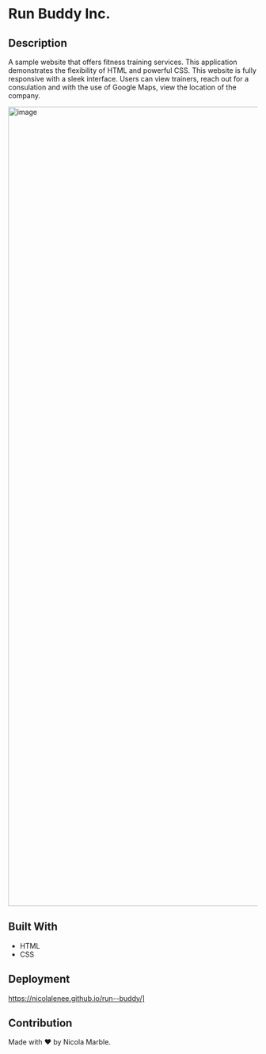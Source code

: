 # Run Buddy Inc.

## Description
A sample website that offers fitness training services. This application demonstrates the flexibility of HTML and powerful CSS. This website is fully responsive with a sleek interface. Users can view trainers, reach out for a consulation and with the use of Google Maps, view the location of the company. 

<img width="1615" alt="image" src="https://user-images.githubusercontent.com/86696492/182621146-78095ee9-0c69-40d3-bf50-8f206635afe4.png">


## Built With 
* HTML
* CSS

## Deployment 
https://nicolalenee.github.io/run--buddy/]


## Contribution
Made with ❤️ by Nicola Marble.
